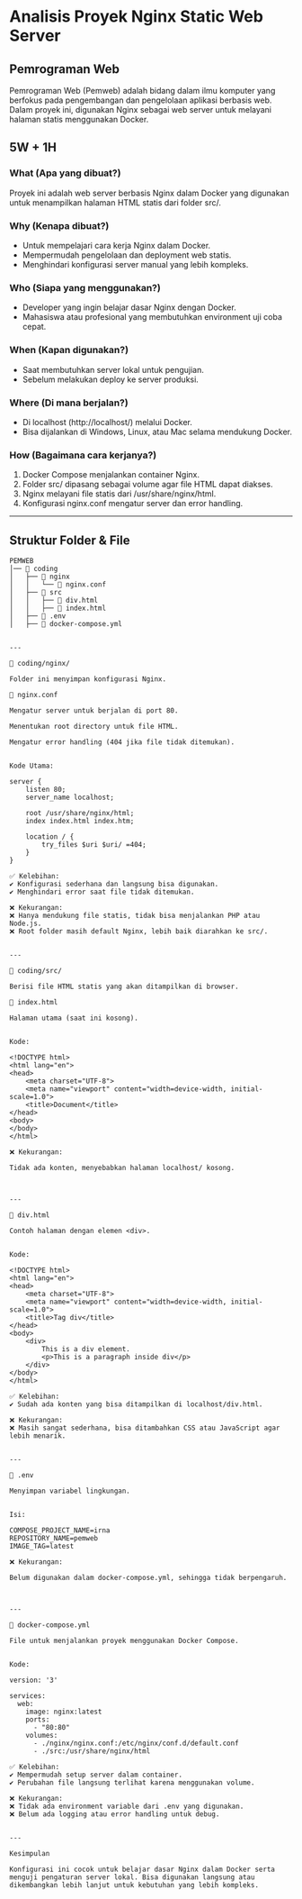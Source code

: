 # Analisis Proyek Nginx Static Web Server

## Pemrograman Web

Pemrograman Web (Pemweb) adalah bidang dalam ilmu komputer yang berfokus pada pengembangan dan pengelolaan aplikasi berbasis web. Dalam proyek ini, digunakan Nginx sebagai web server untuk melayani halaman statis menggunakan Docker.

## 5W + 1H

### What (Apa yang dibuat?)
Proyek ini adalah web server berbasis Nginx dalam Docker yang digunakan untuk menampilkan halaman HTML statis dari folder src/.

### Why (Kenapa dibuat?)
- Untuk mempelajari cara kerja Nginx dalam Docker.
- Mempermudah pengelolaan dan deployment web statis.
- Menghindari konfigurasi server manual yang lebih kompleks.

### Who (Siapa yang menggunakan?)
- Developer yang ingin belajar dasar Nginx dengan Docker.
- Mahasiswa atau profesional yang membutuhkan environment uji coba cepat.

### When (Kapan digunakan?)
- Saat membutuhkan server lokal untuk pengujian.
- Sebelum melakukan deploy ke server produksi.

### Where (Di mana berjalan?)
- Di localhost (http://localhost/) melalui Docker.
- Bisa dijalankan di Windows, Linux, atau Mac selama mendukung Docker.

### How (Bagaimana cara kerjanya?)
1. Docker Compose menjalankan container Nginx.
2. Folder src/ dipasang sebagai volume agar file HTML dapat diakses.
3. Nginx melayani file statis dari /usr/share/nginx/html.
4. Konfigurasi nginx.conf mengatur server dan error handling.

---

## Struktur Folder & File

```plaintext
PEMWEB
│── 📁 coding
│   ├── 📁 nginx
│   │   └── 📄 nginx.conf
│   ├── 📁 src
│   │   ├── 📄 div.html
│   │   ├── 📄 index.html
│   ├── 📄 .env
│   ├── 📄 docker-compose.yml


---

📁 coding/nginx/

Folder ini menyimpan konfigurasi Nginx.

📄 nginx.conf

Mengatur server untuk berjalan di port 80.

Menentukan root directory untuk file HTML.

Mengatur error handling (404 jika file tidak ditemukan).


Kode Utama:

server {
    listen 80;
    server_name localhost;

    root /usr/share/nginx/html;
    index index.html index.htm;

    location / {
        try_files $uri $uri/ =404;
    }
}

✅ Kelebihan:
✔ Konfigurasi sederhana dan langsung bisa digunakan.
✔ Menghindari error saat file tidak ditemukan.

❌ Kekurangan:
❌ Hanya mendukung file statis, tidak bisa menjalankan PHP atau Node.js.
❌ Root folder masih default Nginx, lebih baik diarahkan ke src/.


---

📁 coding/src/

Berisi file HTML statis yang akan ditampilkan di browser.

📄 index.html

Halaman utama (saat ini kosong).


Kode:

<!DOCTYPE html>
<html lang="en">
<head>
    <meta charset="UTF-8">
    <meta name="viewport" content="width=device-width, initial-scale=1.0">
    <title>Document</title>
</head>
<body>
</body>
</html>

❌ Kekurangan:

Tidak ada konten, menyebabkan halaman localhost/ kosong.



---

📄 div.html

Contoh halaman dengan elemen <div>.


Kode:

<!DOCTYPE html>
<html lang="en">
<head>
    <meta charset="UTF-8">
    <meta name="viewport" content="width=device-width, initial-scale=1.0">
    <title>Tag div</title>
</head>
<body>
    <div>
        This is a div element.
        <p>This is a paragraph inside div</p>
    </div>
</body>
</html>

✅ Kelebihan:
✔ Sudah ada konten yang bisa ditampilkan di localhost/div.html.

❌ Kekurangan:
❌ Masih sangat sederhana, bisa ditambahkan CSS atau JavaScript agar lebih menarik.


---

📄 .env

Menyimpan variabel lingkungan.


Isi:

COMPOSE_PROJECT_NAME=irna
REPOSITORY_NAME=pemweb
IMAGE_TAG=latest

❌ Kekurangan:

Belum digunakan dalam docker-compose.yml, sehingga tidak berpengaruh.



---

📄 docker-compose.yml

File untuk menjalankan proyek menggunakan Docker Compose.


Kode:

version: '3'

services:
  web:
    image: nginx:latest
    ports:
      - "80:80"
    volumes:
      - ./nginx/nginx.conf:/etc/nginx/conf.d/default.conf
      - ./src:/usr/share/nginx/html

✅ Kelebihan:
✔ Mempermudah setup server dalam container.
✔ Perubahan file langsung terlihat karena menggunakan volume.

❌ Kekurangan:
❌ Tidak ada environment variable dari .env yang digunakan.
❌ Belum ada logging atau error handling untuk debug.


---

Kesimpulan

Konfigurasi ini cocok untuk belajar dasar Nginx dalam Docker serta menguji pengaturan server lokal. Bisa digunakan langsung atau dikembangkan lebih lanjut untuk kebutuhan yang lebih kompleks.